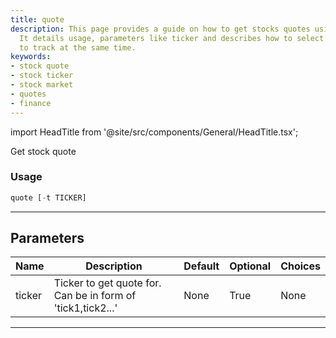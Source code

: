 ```yaml
---
title: quote
description: This page provides a guide on how to get stocks quotes using ticker symbols.
  It details usage, parameters like ticker and describes how to select multiple stocks
  to track at the same time.
keywords:
- stock quote
- stock ticker
- stock market
- quotes
- finance
---
```


import HeadTitle from '@site/src/components/General/HeadTitle.tsx';

<HeadTitle title="portfolio/ally/quote /brokers - Reference | OpenBB Terminal Docs" />

Get stock quote

### Usage

```python
quote [-t TICKER]
```

---

## Parameters

| Name | Description | Default | Optional | Choices |
| ---- | ----------- | ------- | -------- | ------- |
| ticker | Ticker to get quote for. Can be in form of 'tick1,tick2...' | None | True | None |

---
